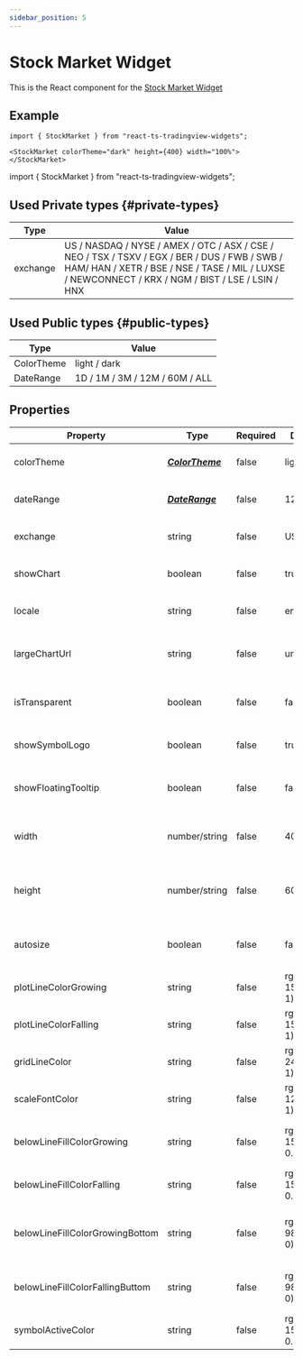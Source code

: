 ```yaml
---
sidebar_position: 5
---
```


# Stock Market Widget

This is the React component for the [Stock Market Widget](https://www.tradingview.com/widget/market-movers/)

## Example

```
import { StockMarket } from "react-ts-tradingview-widgets";

<StockMarket colorTheme="dark" height={400} width="100%"></StockMarket>
```

import { StockMarket } from "react-ts-tradingview-widgets";

<StockMarket colorTheme="dark" height={400} width="100%"></StockMarket>

## Used Private types {#private-types}

| Type     | Value                                                                                                                                                                                              |
| -------- | -------------------------------------------------------------------------------------------------------------------------------------------------------------------------------------------------- |
| exchange | US / NASDAQ / NYSE / AMEX / OTC / ASX / CSE / NEO / TSX / TSXV / EGX / BER / DUS / FWB / SWB / HAM/ HAN / XETR / BSE / NSE / TASE / MIL / LUXSE / NEWCONNECT / KRX / NGM / BIST / LSE / LSIN / HNX |

## Used Public types {#public-types}

| Type       | Value                          |
| ---------- | ------------------------------ |
| ColorTheme | light / dark                   |
| DateRange  | 1D / 1M / 3M / 12M / 60M / ALL |

## Properties

| Property                        | Type                              | Required | Default                  | Description                           |
| ------------------------------- | --------------------------------- | -------- | ------------------------ | ------------------------------------- |
| colorTheme                      | [_**ColorTheme**_](#public-types) | false    | light                    | Sets the default theme                |
| dateRange                       | [_**DateRange**_](#public-types)  | false    | 12M                      | Default date range of chart           |
| exchange                        | string                            | false    | US                       | Default exchange for widget           |
| showChart                       | boolean                           | false    | true                     | Include chart in widget               |
| locale                          | string                            | false    | en                       | Sets the default locale               |
| largeChartUrl                   | string                            | false    | undefined                | Make widget redirect to larger chart  |
| isTransparent                   | boolean                           | false    | false                    | Transparent background for component  |
| showSymbolLogo                  | boolean                           | false    | true                     | Show symbol of ticker                 |
| showFloatingTooltip             | boolean                           | false    | false                    | Show floating tooltip on chart        |
| width                           | number/string                     | false    | 400                      | Sets a static width on the component  |
| height                          | number/string                     | false    | 600                      | Sets a static height on the component |
| autosize                        | boolean                           | false    | false                    | Sets the width and height to 100%     |
| plotLineColorGrowing            | string                            | false    | rgba(33, 150, 243, 1)    | Price line growing color              |
| plotLineColorFalling            | string                            | false    | rgba(33, 150, 243, 1)    | Price line falling color              |
| gridLineColor                   | string                            | false    | rgba(240, 243, 250, 1)   | Grid color                            |
| scaleFontColor                  | string                            | false    | rgba(120, 123, 134, 1)   | Font color                            |
| belowLineFillColorGrowing       | string                            | false    | rgba(33, 150, 243, 0.12) | Under line area growing color         |
| belowLineFillColorFalling       | string                            | false    | rgba(33, 150, 243, 0.12) | Under line area falling color         |
| belowLineFillColorGrowingBottom | string                            | false    | rgba(41, 98, 255, 0)     | Under line area growing bottom color  |
| belowLineFillColorFallingButtom | string                            | false    | rgba(41, 98, 255, 0)     | Under line area falling bottom collor |
| symbolActiveColor               | string                            | false    | rgba(33, 150, 243, 0.12) | Active Ticker color                   |

